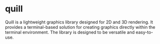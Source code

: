 # quill

Quill is a lightweight graphics library designed for 2D and 3D rendering. It provides a terminal-based solution for creating graphics directly within the terminal environment. The library is designed to be versatile and easy-to-use.
